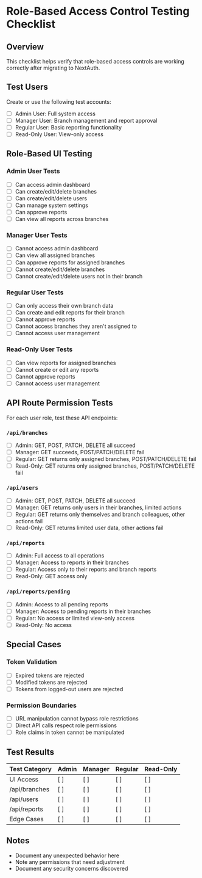 # Role-Based Access Control Testing Checklist

## Overview

This checklist helps verify that role-based access controls are working correctly after migrating to NextAuth.

## Test Users

Create or use the following test accounts:

- [ ] Admin User: Full system access
- [ ] Manager User: Branch management and report approval
- [ ] Regular User: Basic reporting functionality
- [ ] Read-Only User: View-only access

## Role-Based UI Testing

### Admin User Tests

- [ ] Can access admin dashboard
- [ ] Can create/edit/delete branches
- [ ] Can create/edit/delete users
- [ ] Can manage system settings
- [ ] Can approve reports
- [ ] Can view all reports across branches

### Manager User Tests

- [ ] Cannot access admin dashboard
- [ ] Can view all assigned branches
- [ ] Can approve reports for assigned branches
- [ ] Cannot create/edit/delete branches
- [ ] Cannot create/edit/delete users not in their branch

### Regular User Tests

- [ ] Can only access their own branch data
- [ ] Can create and edit reports for their branch
- [ ] Cannot approve reports
- [ ] Cannot access branches they aren't assigned to
- [ ] Cannot access user management

### Read-Only User Tests

- [ ] Can view reports for assigned branches
- [ ] Cannot create or edit any reports
- [ ] Cannot approve reports
- [ ] Cannot access user management

## API Route Permission Tests

For each user role, test these API endpoints:

### `/api/branches`

- [ ] Admin: GET, POST, PATCH, DELETE all succeed
- [ ] Manager: GET succeeds, POST/PATCH/DELETE fail
- [ ] Regular: GET returns only assigned branches, POST/PATCH/DELETE fail
- [ ] Read-Only: GET returns only assigned branches, POST/PATCH/DELETE fail

### `/api/users`

- [ ] Admin: GET, POST, PATCH, DELETE all succeed
- [ ] Manager: GET returns only users in their branches, limited actions
- [ ] Regular: GET returns only themselves and branch colleagues, other actions fail
- [ ] Read-Only: GET returns limited user data, other actions fail

### `/api/reports`

- [ ] Admin: Full access to all operations
- [ ] Manager: Access to reports in their branches
- [ ] Regular: Access only to their reports and branch reports
- [ ] Read-Only: GET access only

### `/api/reports/pending`

- [ ] Admin: Access to all pending reports
- [ ] Manager: Access to pending reports in their branches
- [ ] Regular: No access or limited view-only access
- [ ] Read-Only: No access

## Special Cases

### Token Validation

- [ ] Expired tokens are rejected
- [ ] Modified tokens are rejected
- [ ] Tokens from logged-out users are rejected

### Permission Boundaries

- [ ] URL manipulation cannot bypass role restrictions
- [ ] Direct API calls respect role permissions
- [ ] Role claims in token cannot be manipulated

## Test Results

| Test Category | Admin | Manager | Regular | Read-Only |
| ------------- | ----- | ------- | ------- | --------- |
| UI Access     | [ ]   | [ ]     | [ ]     | [ ]       |
| /api/branches | [ ]   | [ ]     | [ ]     | [ ]       |
| /api/users    | [ ]   | [ ]     | [ ]     | [ ]       |
| /api/reports  | [ ]   | [ ]     | [ ]     | [ ]       |
| Edge Cases    | [ ]   | [ ]     | [ ]     | [ ]       |

## Notes

- Document any unexpected behavior here
- Note any permissions that need adjustment
- Document any security concerns discovered
